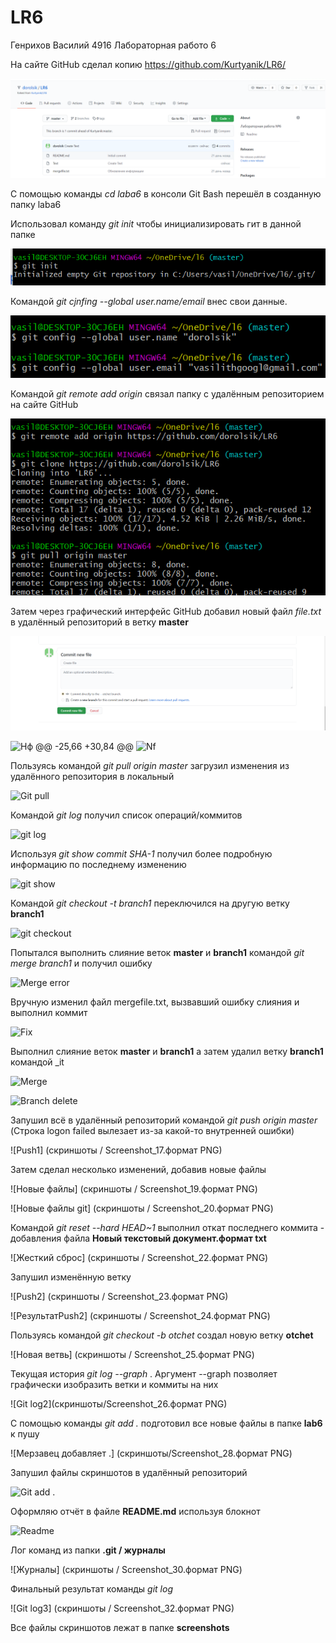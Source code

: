# LR6
Генрихов Василий 4916 Лабораторная работо 6

На сайте GitHub сделал копию https://github.com/Kurtyanik/LR6/

![Копированный репозиторий](скрип/s1.png)

С помощью команды _cd laba6_ в консоли Git Bash перешёл в созданную папку laba6

Использовал команду _git init_ чтобы инициализировать гит в данной папке

![](скрип/s2.png)

Командой _git cjnfing --global user.name/email_ внес свои данные.

![](скрип/s3.png)

Командой _git remote add origin_ связал папку с удалённым репозиторием на сайте GitHub

![](скрип/s4.png)

Затем через графический интерфейс GitHub добавил новый файл _file.txt_ в удалённый репозиторий в ветку __master__

![](скрип/s20.png)

![Нф](screenshots/Screenshot_6.png)
@@ -25,66 +30,84 @@
![Nf](screenshots/Screenshot_8.png)

Пользуясь командой _git pull origin master_ загрузил изменения из удалённого репозитория в локальный

![Git pull](screenshots/Screenshot_9.png)

Командой _git log_ получил список операций/коммитов

![git log](screenshots/Screenshot_10.png)

Используя _git show *commit SHA-1*_ получил более подробную информацию по последнему изменению

![git show](screenshots/Screenshot_11.png)

Командой _git checkout -t branch1_ переключился на другую ветку **branch1**

![git checkout](screenshots/Screenshot_12.png)

Попытался выполнить слияние веток **master** и **branch1** командой _git merge branch1_ и получил ошибку

![Merge error](screenshots/Screenshot_13.png)

Вручную изменил файл mergefile.txt, вызвавший ошибку слияния и выполнил коммит

![Fix](screenshots/Screenshot_14.png)

Выполнил слияние веток **master** и **branch1** а затем удалил ветку **branch1** командой _it

![Merge](screenshots/Screenshot_15.png)

![Branch delete](screenshots/Screenshot_16.png)

Запушил всё в удалённый репозиторий командой _git push origin master_ (Строка logon failed вылезает из-за какой-то внутренней ошибки)

![Push1] (скриншоты / Screenshot_17.формат PNG)

Затем сделал несколько изменений, добавив новые файлы

![Новые файлы] (скриншоты / Screenshot_19.формат PNG)

![Новые файлы git] (скриншоты / Screenshot_20.формат PNG)

Командой _git reset --hard HEAD~1_ выполнил откат последнего коммита - добавления файла **Новый текстовый документ.формат txt**

![Жесткий сброс] (скриншоты / Screenshot_22.формат PNG)

Запушил изменённую ветку

![Push2] (скриншоты / Screenshot_23.формат PNG)

![РезультатPush2] (скриншоты / Screenshot_24.формат PNG)

Пользуясь командой _git checkout -b otchet_ создал новую ветку **otchet**

![Новая ветвь] (скриншоты / Screenshot_25.формат PNG)


Текущая история _git log --graph_ . Аргумент --graph позволяет графически изобразить ветки и коммиты на них

![Git log2](скриншоты/Screenshot_26.формат PNG)

С помощью команды _git add ._ подготовил все новые файлы в папке **lab6** к пушу

![Мерзавец добавляет .] (скриншоты/Screenshot_28.формат PNG)

Запушил файлы скриншотов в удалённый репозиторий

![Git add .](screenshots/Screenshot_29.png)

Оформляю отчёт в файле **README.md** используя блокнот

![Readme](screenshots/Screenshot_31.png)



Лог команд из папки **.git / журналы**

![Журналы] (скриншоты / Screenshot_30.формат PNG)

Финальный результат команды _git log_

![Git log3] (скриншоты / Screenshot_32.формат PNG)

Все файлы скриншотов лежат в папке **screenshots**
